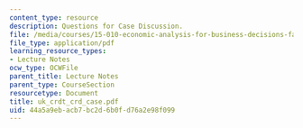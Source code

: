 ```yaml
---
content_type: resource
description: Questions for Case Discussion.
file: /media/courses/15-010-economic-analysis-for-business-decisions-fall-2004/44a5a9ebacb7bc2d6b0fd76a2e98f099_uk_crdt_crd_case.pdf
file_type: application/pdf
learning_resource_types:
- Lecture Notes
ocw_type: OCWFile
parent_title: Lecture Notes
parent_type: CourseSection
resourcetype: Document
title: uk_crdt_crd_case.pdf
uid: 44a5a9eb-acb7-bc2d-6b0f-d76a2e98f099
---
```

